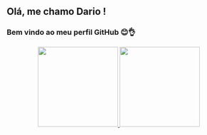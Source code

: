 ## Olá, me chamo Dario ! 
### Bem vindo ao meu perfil GitHub 😊👌
<div align="center">
  <a href="https://github.com/sh4kaa">

  <img height="180em" src="https://github-readme-stats.vercel.app/api?username=sh4kaa&show_icons=true&theme=dracula&include_all_commits=true&count_private=true"/>
  <img height="180em" src="https://github-readme-stats.vercel.app/api/top-langs/?username=sh4kaa&layout=compact&langs_count=10&theme=dracula"/>  
  
  
</div>



